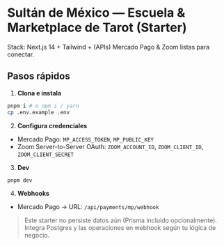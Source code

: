 # Sultán de México — Escuela & Marketplace de Tarot (Starter)

Stack: Next.js 14 + Tailwind + (APIs) Mercado Pago & Zoom listas para conectar.

## Pasos rápidos

1. **Clona e instala**
```bash
pnpm i # o npm i / yarn
cp .env.example .env
```

2. **Configura credenciales**
- Mercado Pago: `MP_ACCESS_TOKEN`, `MP_PUBLIC_KEY`
- Zoom Server-to-Server OAuth: `ZOOM_ACCOUNT_ID`, `ZOOM_CLIENT_ID`, `ZOOM_CLIENT_SECRET`

3. **Dev**
```bash
pnpm dev
```

4. **Webhooks**
- Mercado Pago → URL: `/api/payments/mp/webhook`

> Este starter no persiste datos aún (Prisma incluido opcionalmente). Integra Postgres y las operaciones en webhook según tu lógica de negocio.
